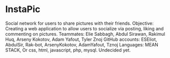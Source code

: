# InstaPic
Social network for users to share pictures with their friends.
Objective: Creating a web application to allow users to socialize via posting, liking and commenting on pictures.
Teammates: Elie Sabbagh, Abdul Sirawan, Rakimul Huq, Arseny Kokotov, Adam Yafout, Tyler Znoj
GitHub accounts: ESEliot, AbdulSir, Rak-bot, ArsenyKokotov, AdamYafout, Tznoj
Languages: MEAN STACK, Or css, html, javascript, php, mysql. Undecided yet.

